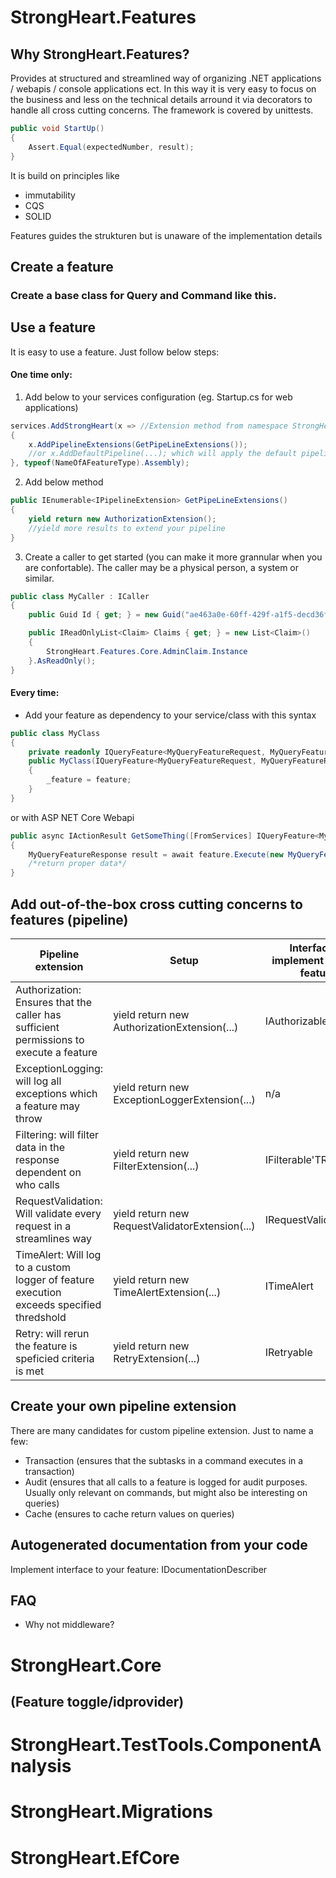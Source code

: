 # StrongHeart.Features
## Why StrongHeart.Features?
Provides at structured and streamlined way of organizing .NET applications / webapis / console applications ect. 
In this way it is very easy to focus on the business and less on the technical details arround it via decorators to handle all cross cutting concerns.
The framework is covered by unittests.
```c#
public void StartUp()
{
    Assert.Equal(expectedNumber, result);
}
```
It is build on principles like
- immutability
- CQS
- SOLID

Features guides the strukturen but is unaware of the implementation details

## Create a feature
### Create a base class for Query and Command like this. 

## Use a feature
It is easy to use a feature. Just follow below steps:

#### One time only:
1. Add below to your services configuration (eg. Startup.cs for web applications)
```c#
services.AddStrongHeart(x => //Extension method from namespace StrongHeart.Features.DependencyInjection
{
    x.AddPipelineExtensions(GetPipeLineExtensions());
    //or x.AddDefaultPipeline(...); which will apply the default pipeline with all decorators in the recommended order from StrongHeart
}, typeof(NameOfAFeatureType).Assembly);
```
2. Add below method
```c#
public IEnumerable<IPipelineExtension> GetPipeLineExtensions()
{
    yield return new AuthorizationExtension();
    //yield more results to extend your pipeline
}
```
3. Create a caller to get started (you can make it more grannular when you are confortable). The caller may be a physical person, a system or similar.
```c#
public class MyCaller : ICaller
{
    public Guid Id { get; } = new Guid("ae463a0e-60ff-429f-a1f5-decd36f17e1d");

    public IReadOnlyList<Claim> Claims { get; } = new List<Claim>()
    {
        StrongHeart.Features.Core.AdminClaim.Instance
    }.AsReadOnly();
}
```

#### Every time:
- Add your feature as dependency to your service/class with this syntax
```c#
public class MyClass
{
    private readonly IQueryFeature<MyQueryFeatureRequest, MyQueryFeatureResponse> _feature;
    public MyClass(IQueryFeature<MyQueryFeatureRequest, MyQueryFeatureResponse> feature)
    {
        _feature = feature;
    }
}
```
or with ASP NET Core Webapi 
```c#
public async IActionResult GetSomeThing([FromServices] IQueryFeature<MyQueryFeatureRequest, MyQueryFeatureResponse> feature)
{
    MyQueryFeatureResponse result = await feature.Execute(new MyQueryFeatureRequest(new MyCaller(), /*other arguments*/));
    /*return proper data*/
}

```

## Add out-of-the-box cross cutting concerns to features (pipeline)
|                                        Pipeline extension                                       |                   Setup                   | Interface to implement on your feature |
|-----------------------------------------------------------------------------------------------|-----------------------------------------|----------------------------------------|
| Authorization: Ensures that the caller has sufficient permissions to execute a feature | yield return new AuthorizationExtension(...) | IAuthorizable                          |
| ExceptionLogging: will log all exceptions which a feature may throw                                         | yield return new ExceptionLoggerExtension(...)             | n/a
| Filtering: will filter data in the response dependent on who calls                                        | yield return new FilterExtension(...) |IFilterable'TResponse'
| RequestValidation: Will validate every request in a streamlines way                                              | yield return new RequestValidatorExtension(...)                                         | IRequestValidatable
| TimeAlert: Will log to a custom logger of feature execution exceeds specified thredshold                                              | yield return new TimeAlertExtension(...)                                         | ITimeAlert
| Retry: will rerun the feature is speficied criteria is met                                        | yield return new RetryExtension(...) |IRetryable

## Create your own pipeline extension
There are many candidates for custom pipeline extension. Just to name a few:
- Transaction (ensures that the subtasks in a command executes in a transaction)
- Audit (ensures that all calls to a feature is logged for audit purposes. Usually only relevant on commands, but might also be interesting on queries)
- Cache (ensures to cache return values on queries)

## Autogenerated documentation from your code
Implement interface to your feature: IDocumentationDescriber
## FAQ
- Why not middleware?


# StrongHeart.Core 
## (Feature toggle/idprovider)
# StrongHeart.TestTools.ComponentAnalysis
# StrongHeart.Migrations
# StrongHeart.EfCore